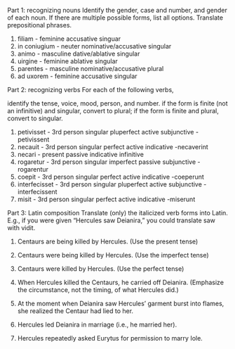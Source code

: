 Part 1: recognizing nouns
Identify the gender, case and number, and gender of each noun. If there are multiple possible forms, list all options. Translate prepositional phrases.

1. filiam - feminine accusative singuar
1. in coniugium - neuter nominative/accusative singular
1. animo - masculine dative/ablative singular
1. uirgine - feminine ablative singular
1. parentes - masculine nominative/accusative plural
1. ad uxorem - feminine accusative singular


Part 2: recognizing verbs
For each of the following verbs,

identify the tense, voice, mood, person, and number.
if the form is finite (not an infinitive) and singular, convert to plural; if the form is finite and plural, convert to singular.

1. petivisset - 3rd person singular pluperfect active subjunctive 
   -petivissent
1. necauit - 3rd person singular perfect active indicative
  -necaverint
1. necari - present passive indicative infinitive
1. rogaretur - 3rd person singular imperfect passive subjunctive
   -rogarentur
1. coepit - 3rd person singular perfect active indicative
   -coeperunt
1. interfecisset - 3rd person singular pluperfect active subjunctive
   -interfecissent
1. misit - 3rd person singular perfect active indicative
   -miserunt


Part 3: Latin composition
Translate (only) the italicized verb forms into Latin. E.g., if you were given “Hercules saw Deianira,” you could translate saw with vidit.

1. Centaurs are being killed by Hercules. (Use the present tense) 

1. Centaurs were being killed by Hercules. (Use the imperfect tense)
1. Centaurs were killed by Hercules. (Use the perfect tense)
1. When Hercules killed the Centaurs, he carried off Deianira. (Emphasize the circumstance, not the timing, of what Hercules did.)
1. At the moment when Deianira saw Hercules’ garment burst into flames, she realized the Centaur had lied to her.
1. Hercules led Deianira in marriage (i.e., he married her).
1. Hercules repeatedly asked Eurytus for permission to marry Iole.
